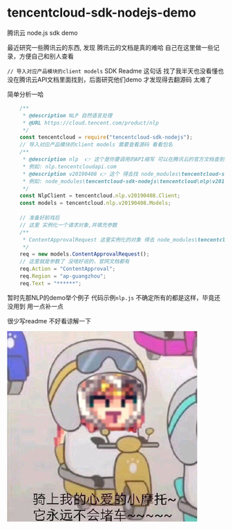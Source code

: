 # tencentcloud-sdk-nodejs-demo
腾讯云 node.js sdk demo

最近研究一些腾讯云的东西, 发现 腾讯云的文档是真的难哈
自己在这里做一些记录，方便自己和别人查看


`// 导入对应产品模块的client models` 
SDK Readme 这句话 找了我半天也没看懂也没在腾讯云API文档里面找到，后面研究他们demo 才发现得去翻源码 太难了


简单分析一哈

```javascript
    /**
     * @description NLP 自然语言处理
     * @URL https://cloud.tencent.com/product/nlp
     */
    const tencentcloud = require("tencentcloud-sdk-nodejs");
    // 导入对应产品模块的client models 需要查看源码 看看包名
    /** 
     * @description nlp  👉 这个是你要调用的API缩写 可以在腾讯云的官方文档查到，如果没找到 就找他请求的域名 
     * 例如: nlp.tencentcloudapi.com
     * @description v20190408 👉 这个 得去找 node_modules\tencentcloud-sdk-nodejs\tencentcloud\ 你要调用的API 缩写下的文件名
     * 例如: node_modules\tencentcloud-sdk-nodejs\tencentcloud\nlp\v20190408 这里默认导出 Client 和 Models
     */
    const NlpClient = tencentcloud.nlp.v20190408.Client;
    const models = tencentcloud.nlp.v20190408.Models;

    // 准备好前戏后
    // 这里 实例化一个请求对象,并填充参数
    /** 
     * ContentApprovalRequest 这里实例化的对象 得去 node_modules\tencentcloud-sdk-nodejs\tencentcloud\***\v2***\**_client.js 里面找源码有注释(好像没在官网看到直接的介绍) 找到你想调用的那个功能 拿过来用就好了
     */
    req = new models.ContentApprovalRequest();
    // 这里就是参数了 没啥好说的，官网文档都有
    req.Action = "ContentApproval";
    req.Region = "ap-guangzhou";
    req.Text = "******";

```

暂时先那NLP的demo举个例子 代码示例`nlp.js` 不确定所有的都是这样，毕竟还没用到 用一点补一点

很少写readme 不好看谅解一下

![image](.\image.jpg)